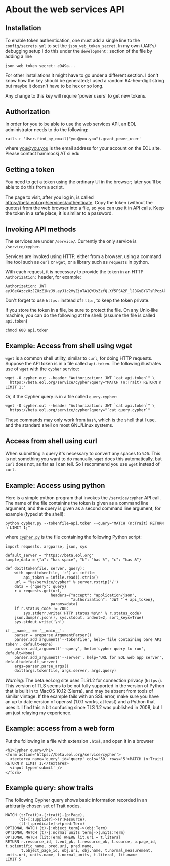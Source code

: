 # About the web services API

## Installation

To enable token authentication, one must add a single line to the
`config/secrets.yml` to set the `json_web_token_secret`.
In my own (JAR's) debugging setup I do this under the `development:`
section of the file by adding a line

    json_web_token_secret: e949a...

For other installations it might have to go under a different section.
I don't know how the key should be generated; I used a random
64-hex-digit string but maybe it doesn't have to be hex or so long.

Any change to this key will require 'power users' to get new tokens.

## Authorization

In order for you to be able to use the web services API, an EOL
administrator needs to do the following:

    rails r 'User.find_by_email("you@you.you").grant_power_user'

where you@you.you is the email address for your account on the EOL site. Please contact hammockj AT si.edu

## Getting a token

You need to get a token using the ordinary UI in the browser; later
you'll be able to do this from a script.  

The page to visit, after you log in, is called
https://beta.eol.org/services/authenticate.  Copy the token
(without the quotes) from the web browser into a file, so you can use
it in API calls.  Keep the token in a safe place; it is similar to a
password.

## Invoking API methods

The services are under `/service/`.  Currently the only service is `/service/cypher`.

Services are invoked using HTTP, either from a browser, using a
command line tool such as `curl` or `wget`, or a library such as
`requests` in python.

With each request, it is necessary to provide the token in an HTTP
`Authorization:` header, for example:

    Authorization: JWT eyJ0eXAzczOzJZUzZ1NzJ9.eyJ1c2VyZjoTA1QWJsZzfQ.Xf5FSA2P_lJBGyBYGTsRPczAkg

Don't forget to use `https:` instead of `http:`, to keep the token private.

If you store the token in a file, be sure to protect the file.  On any
Unix-like machine, you can do the following at the shell: (assume the
file is called `api.token`)

    chmod 600 api.token

## Example: Access from shell using wget

`wget` is a common shell utility, similar to `curl`, for doing HTTP
requests.  Suppose the API token is in a file called `api.token`.  The
following illustrates use of `wget` with the `cypher` service:

    wget -O cypher.out --header "Authorization: JWT `cat api.token`" \
      https://beta.eol.org/service/cypher?query="MATCH (n:Trait) RETURN n LIMIT 1;"

Or, if the Cypher query is in a file called `query.cypher`:

    wget -O cypher.out --header "Authorization: JWT `cat api.token`" \
      https://beta.eol.org/service/cypher?query="`cat query.cypher`"

These commands may only work from `bash`, which is the shell that I
use, and the standard shell on most GNU/Linux systems.


## Access from shell using curl

When submitting a query it's necessary to convert any spaces to `%20`.
This is not something you want to do manually.  `wget` does this
automatically, but `curl` does not, as far as I can tell.  So I
recommend you use `wget` instead of `curl`.


## Example: Access using python

Here is a simple python program that invokes the `/service/cypher` API
call.  The name of the file containins the token is given as a command
line argument, and the query is given as a second command line
argument, for example (typed at the shell):

    python cypher.py --tokenfile=api.token --query="MATCH (n:Trait) RETURN n LIMIT 1;"

where [`cypher.py`](cypher.py) is the file containing the following Python script:

```
import requests, argparse, json, sys

default_server = "https://beta.eol.org"
sample_data = {"a": "has space", "b": "has %", "c": "has &"}

def doit(tokenfile, server, query):
    with open(tokenfile, 'r') as infile:
        api_token = infile.read().strip()
    url = "%s/service/cypher" % server.rstrip('/')
    data = {"query": query}
    r = requests.get(url,
                    headers={"accept": "application/json",
                             "authorization": "JWT " + api_token},
                    params=data)
    if r.status_code != 200:
        sys.stderr.write('HTTP status %s\n' % r.status_code)
    json.dump(r.json(), sys.stdout, indent=2, sort_keys=True)
    sys.stdout.write('\n')

if __name__ == '__main__':
    parser = argparse.ArgumentParser()
    parser.add_argument('--tokenfile', help='file containing bare API token', default=None)
    parser.add_argument('--query', help='cypher query to run', default=None)
    parser.add_argument('--server', help='URL for EOL web app server', default=default_server)
    args=parser.parse_args()
    doit(args.tokenfile, args.server, args.query)
```

*Warning:* The beta.eol.org site uses TLS1.2 for connection privacy
(`https:`).  This version of TLS seems to be not fully supported in
the version of Python that is built in to MacOS 10.12 (Sierra), and
may be absent from tools of similar vintage.  If the example fails
with an SSL error, make sure you have an up to date version of openssl
(1.0.1 works, at least) and a Python that uses it.  I find this a bit
confusing since TLS 1.2 was published in 2008, but I am just relaying
my experience.

## Example: access from a web form

Put the following in a file with extension `.html`, and open it in a browser

```
<h1>Cypher query</h1>
<form action='https://beta.eol.org/service/cypher'>
  <textarea name='query' id='query' cols='50' rows='5'>MATCH (n:Trait) RETURN n LIMIT 1;</textarea>
  <input type='submit' />
</form>
```


## Example query: show traits

The following Cypher query shows basic information recorded in an
arbitrarily chosen set of Trait nodes.

```
MATCH (t:Trait)<-[:trait]-(p:Page),
      (t)-[:supplier]->(r:Resource),
      (t)-[:predicate]->(pred:Term)
OPTIONAL MATCH (t)-[:object_term]->(obj:Term)
OPTIONAL MATCH (t)-[:normal_units_term]->(units:Term)
OPTIONAL MATCH (lit:Term) WHERE lit.uri = t.literal
RETURN r.resource_id, t.eol_pk, t.resource_ok, t.source, p.page_id, t.scientific_name, pred.uri, pred.name,
       t.object_page_id, obj.uri, obj.name, t.normal_measurement, units.uri, units.name, t.normal_units, t.literal, lit.name
LIMIT 5
```
